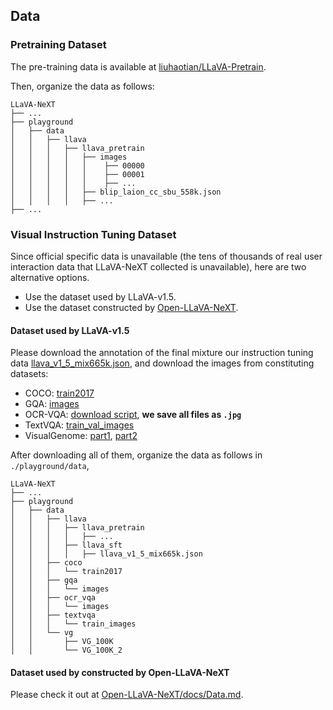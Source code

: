 ## Data

### Pretraining Dataset

The pre-training data is available at [liuhaotian/LLaVA-Pretrain](https://huggingface.co/datasets/liuhaotian/LLaVA-Pretrain).

Then, organize the data as follows:

```none
LLaVA-NeXT
├── ...
├── playground
│   ├── data
│   │   ├── llava
│   │   │   ├── llava_pretrain
│   │   │   │   ├── images
│   │   │   │   │    ├── 00000
│   │   │   │   │    ├── 00001
│   │   │   │   │    ├── ...
│   │   │   │   ├── blip_laion_cc_sbu_558k.json
│   │   │   │   ├── ...
├── ...
```

### Visual Instruction Tuning Dataset

Since official specific data is unavailable (the tens of thousands of real user interaction data that LLaVA-NeXT collected is unavailable), here are two alternative options.
- Use the dataset used by LLaVA-v1.5.
- Use the dataset constructed by [Open-LLaVA-NeXT](https://github.com/xiaoachen98/Open-LLaVA-NeXT/blob/master/docs/Data.md).


#### Dataset used by LLaVA-v1.5

Please download the annotation of the final mixture our instruction tuning data [llava_v1_5_mix665k.json](https://huggingface.co/datasets/liuhaotian/LLaVA-Instruct-150K/blob/main/llava_v1_5_mix665k.json), and download the images from constituting datasets:

- COCO: [train2017](http://images.cocodataset.org/zips/train2017.zip)
- GQA: [images](https://downloads.cs.stanford.edu/nlp/data/gqa/images.zip)
- OCR-VQA: [download script](https://drive.google.com/drive/folders/1_GYPY5UkUy7HIcR0zq3ZCFgeZN7BAfm_?usp=sharing), **we save all files as `.jpg`**
- TextVQA: [train_val_images](https://dl.fbaipublicfiles.com/textvqa/images/train_val_images.zip)
- VisualGenome: [part1](https://cs.stanford.edu/people/rak248/VG_100K_2/images.zip), [part2](https://cs.stanford.edu/people/rak248/VG_100K_2/images2.zip)

After downloading all of them, organize the data as follows in `./playground/data`,

```
LLaVA-NeXT
├── ...
├── playground
│   ├── data
│   │   ├── llava
│   │   │   ├── llava_pretrain
│   │   │   │   ├── ...
│   │   │   ├── llava_sft
│   │   │   │   ├── llava_v1_5_mix665k.json
│   │   ├── coco
│   │   │   └── train2017
│   │   ├── gqa
│   │   │   └── images
│   │   ├── ocr_vqa
│   │   │   └── images
│   │   ├── textvqa
│   │   │   └── train_images
│   │   └── vg
│   │       ├── VG_100K
│   │       └── VG_100K_2
```

#### Dataset used by constructed by Open-LLaVA-NeXT

Please check it out at [Open-LLaVA-NeXT/docs/Data.md](https://github.com/xiaoachen98/Open-LLaVA-NeXT/blob/master/docs/Data.md).
